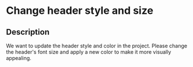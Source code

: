 # Change header style and size

## Description

We want to update the header style and color in the project. Please change the header's font size and apply a new color to make it more visually appealing.
